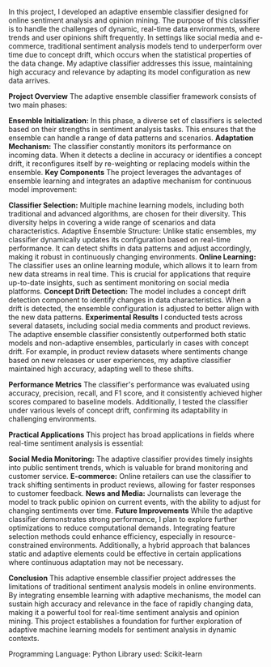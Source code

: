 In this project, I developed an adaptive ensemble classifier designed for online sentiment analysis and opinion mining. The purpose of this classifier is to handle the challenges of dynamic, real-time data environments, where trends and user opinions shift frequently. In settings like social media and e-commerce, traditional sentiment analysis models tend to underperform over time due to concept drift, which occurs when the statistical properties of the data change. My adaptive classifier addresses this issue, maintaining high accuracy and relevance by adapting its model configuration as new data arrives.

**Project Overview**
The adaptive ensemble classifier framework consists of two main phases:

**Ensemble Initialization:** In this phase, a diverse set of classifiers is selected based on their strengths in sentiment analysis tasks. This ensures that the ensemble can handle a range of data patterns and scenarios.
**Adaptation Mechanism:** The classifier constantly monitors its performance on incoming data. When it detects a decline in accuracy or identifies a concept drift, it reconfigures itself by re-weighting or replacing models within the ensemble.
**Key Components**
The project leverages the advantages of ensemble learning and integrates an adaptive mechanism for continuous model improvement:

**Classifier Selection:** Multiple machine learning models, including both traditional and advanced algorithms, are chosen for their diversity. This diversity helps in covering a wide range of scenarios and data characteristics.
Adaptive Ensemble Structure: Unlike static ensembles, my classifier dynamically updates its configuration based on real-time performance. It can detect shifts in data patterns and adjust accordingly, making it robust in continuously changing environments.
**Online Learning:** The classifier uses an online learning module, which allows it to learn from new data streams in real time. This is crucial for applications that require up-to-date insights, such as sentiment monitoring on social media platforms.
**Concept Drift Detection:** The model includes a concept drift detection component to identify changes in data characteristics. When a drift is detected, the ensemble configuration is adjusted to better align with the new data patterns.
**Experimental Results**
I conducted tests across several datasets, including social media comments and product reviews. The adaptive ensemble classifier consistently outperformed both static models and non-adaptive ensembles, particularly in cases with concept drift. For example, in product review datasets where sentiments change based on new releases or user experiences, my adaptive classifier maintained high accuracy, adapting well to these shifts.

**Performance Metrics**
The classifier's performance was evaluated using accuracy, precision, recall, and F1 score, and it consistently achieved higher scores compared to baseline models. Additionally, I tested the classifier under various levels of concept drift, confirming its adaptability in challenging environments.

**Practical Applications**
This project has broad applications in fields where real-time sentiment analysis is essential:

**Social Media Monitoring:** The adaptive classifier provides timely insights into public sentiment trends, which is valuable for brand monitoring and customer service.
**E-commerce:** Online retailers can use the classifier to track shifting sentiments in product reviews, allowing for faster responses to customer feedback.
**News and Media:** Journalists can leverage the model to track public opinion on current events, with the ability to adjust for changing sentiments over time.
**Future Improvements**
While the adaptive classifier demonstrates strong performance, I plan to explore further optimizations to reduce computational demands. Integrating feature selection methods could enhance efficiency, especially in resource-constrained environments. Additionally, a hybrid approach that balances static and adaptive elements could be effective in certain applications where continuous adaptation may not be necessary.

**Conclusion**
This adaptive ensemble classifier project addresses the limitations of traditional sentiment analysis models in online environments. By integrating ensemble learning with adaptive mechanisms, the model can sustain high accuracy and relevance in the face of rapidly changing data, making it a powerful tool for real-time sentiment analysis and opinion mining. This project establishes a foundation for further exploration of adaptive machine learning models for sentiment analysis in dynamic contexts.

Programming Language: Python
Library used: Scikit-learn

